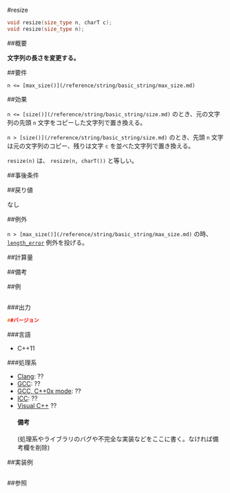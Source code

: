 #resize
```cpp
void resize(size_type n, charT c);
void resize(size_type n);
```

##概要

<b>文字列の長さを変更する。</b>


##要件

`n <= [max_size()](/reference/string/basic_string/max_size.md)`

##効果

`n <= [size()](/reference/string/basic_string/size.md)` のとき、元の文字列の先頭 `n` 文字をコピーした文字列で置き換える。

`n > [size()](/reference/string/basic_string/size.md)` のとき、先頭 `n` 文字は元の文字列のコピー、残りは文字 `c` を並べた文字列で置き換える。

`resize(n)` は、 `resize(n, charT())` と等しい。


##事後条件



##戻り値

なし


##例外

`n > [max_size()](/reference/string/basic_string/max_size.md)` の時、[`length_error`](/reference/stdexcept.md) 例外を投げる。


##計算量



##備考



##例

```cpp
```

###出力

```cpp
##バージョン
```

###言語


- C++11



###処理系

- [Clang](/implementation#clang.md): ??
- [GCC](/implementation#gcc.md): ??
- [GCC, C++0x mode](/implementation#gcc.md): ??
- [ICC](/implementation#icc.md): ??
- [Visual C++](/implementation#visual_cpp.md) ??<h4>備考</h4>
(処理系やライブラリのバグや不完全な実装などをここに書く。なければ備考欄を削除)



##実装例

```cpp
```

##参照
```